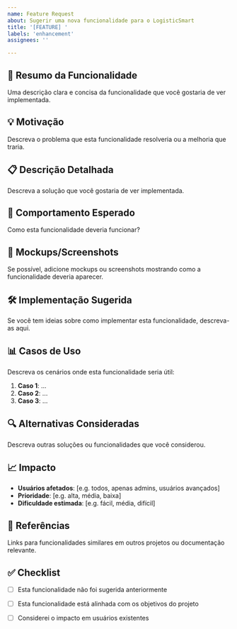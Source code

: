 ```yaml
---
name: Feature Request
about: Sugerir uma nova funcionalidade para o LogisticSmart
title: '[FEATURE] '
labels: 'enhancement'
assignees: ''

---
```


## 🚀 Resumo da Funcionalidade
Uma descrição clara e concisa da funcionalidade que você gostaria de ver implementada.

## 💡 Motivação
Descreva o problema que esta funcionalidade resolveria ou a melhoria que traria.

## 📋 Descrição Detalhada
Descreva a solução que você gostaria de ver implementada.

## 🔄 Comportamento Esperado
Como esta funcionalidade deveria funcionar?

## 📱 Mockups/Screenshots
Se possível, adicione mockups ou screenshots mostrando como a funcionalidade deveria aparecer.

## 🛠️ Implementação Sugerida
Se você tem ideias sobre como implementar esta funcionalidade, descreva-as aqui.

## 📊 Casos de Uso
Descreva os cenários onde esta funcionalidade seria útil:

1. **Caso 1**: ...
2. **Caso 2**: ...
3. **Caso 3**: ...

## 🔍 Alternativas Consideradas
Descreva outras soluções ou funcionalidades que você considerou.

## 📈 Impacto
- **Usuários afetados**: [e.g. todos, apenas admins, usuários avançados]
- **Prioridade**: [e.g. alta, média, baixa]
- **Dificuldade estimada**: [e.g. fácil, média, difícil]

## 🔗 Referências
Links para funcionalidades similares em outros projetos ou documentação relevante.

## ✅ Checklist
- [ ] Esta funcionalidade não foi sugerida anteriormente
- [ ] Esta funcionalidade está alinhada com os objetivos do projeto
- [ ] Considerei o impacto em usuários existentes


